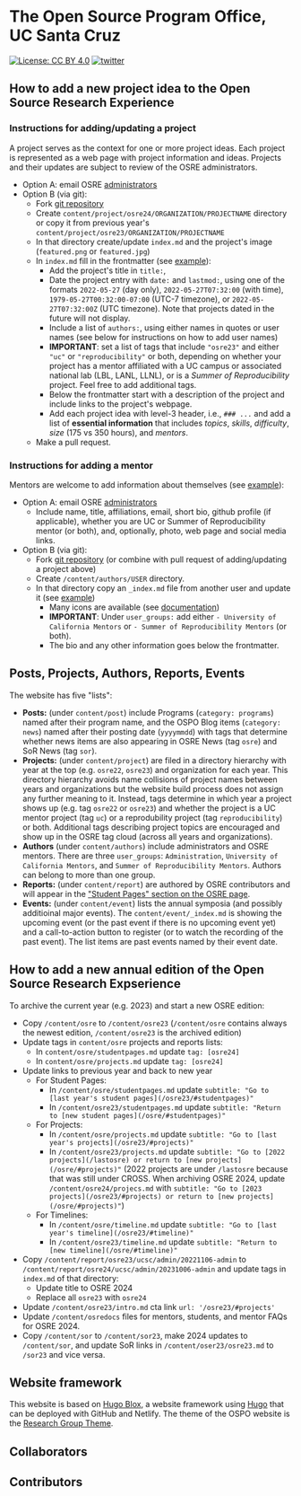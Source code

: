 # The Open Source Program Office, UC Santa Cruz

[![License: CC BY 4.0](https://img.shields.io/badge/License-CC_BY_4.0-lightgrey.svg)](https://creativecommons.org/licenses/by/4.0/)
[![twitter](https://img.shields.io/twitter/follow/UC_OSPO?style=social)](https://twitter.com/UC_OSPO)

## How to add a new project idea to the Open Source Research Experience

### Instructions for adding/updating a project

A project serves as the context for one or more project ideas. Each project is represented as a web page with project information and ideas. Projects and their updates are subject to review of the OSRE administrators. 

- Option A: email OSRE [administrators](mailto:slieggi@ucsc.edu) 
- Option B (via git):
  - Fork [git repository](https://github.com/ucsc-ospo/ucsc-ospo.github.io)
  - Create `content/project/osre24/ORGANIZATION/PROJECTNAME` directory or copy it from previous year's `content/project/osre23/ORGANIZATION/PROJECTNAME`
  - In that directory create/update `index.md` and the project's image (`featured.png` or `featured.jpg`) 
  - In `index.md` fill in the frontmatter (see [example](https://raw.githubusercontent.com/ucsc-ospo/ucsc-ospo.github.io/main/content/project/osre22/ucsc/polyphorm/index.md)):
    - Add the project's title in `title:`, 
    - Date the project entry with `date:` and `lastmod:`, using one of the formats `2022-05-27` (day only), `2022-05-27T07:32:00` (with time), `1979-05-27T00:32:00-07:00` (UTC-7 timezone), or `2022-05-27T07:32:00Z` (UTC timezone). Note that projects dated in the future will not display.
    - Include a list of `authors:`, using either names in quotes or user names (see below for instructions on how to add user names)
    - **IMPORTANT**: set a list of tags that include `"osre23"` and either `"uc"` or `"reproducibility"` or both, depending on whether your project has a mentor affiliated with a UC campus or associated national lab (LBL, LANL, LLNL), or is a _Summer of Reproducibility_ project. Feel free to add additional tags.
    - Below the frontmatter start with a description of the project and include links to the project's webpage. 
    - Add each project idea with level-3 header, i.e., `### ...` and add a list of **essential information** that includes *topics*, *skills*, *difficulty*, *size* (175 vs 350 hours), and *mentors*.
  - Make a pull request.
  
### Instructions for adding a mentor

Mentors are welcome to add information about themselves (see [example](https://ospo.ucsc.edu/author/stephanie-lieggi/)): 
- Option A: email OSRE [administrators](mailto:slieggi@ucsc.edu) 
  - Include name, title, affiliations, email, short bio, github profile (if applicable), whether you are UC or Summer of Reproducibility mentor (or both), and, optionally, photo, web page and social media links.
- Option B (via git): 
  - Fork [git repository](https://github.com/ucsc-ospo/ucsc-ospo.github.io) (or combine with pull request of adding/updating a project above)
  - Create `/content/authors/USER` directory.
  - In that directory copy an `_index.md` file from another user and update it (see [example](https://raw.githubusercontent.com/ucsc-ospo/ucsc-ospo.github.io/main/content/authors/slieggi/_index.md))
    - Many icons are available (see [documentation](https://wowchemy.com/docs/getting-started/page-builder/#icons))
    - **IMPORTANT**: Under `user_groups:` add either `- University of California Mentors` or `- Summer of Reproducibility Mentors` (or both).
    - The bio and any other information goes below the frontmatter.

## Posts, Projects, Authors, Reports, Events

The website has five "lists": 
- **Posts:** (under `content/post`) include Programs (`category: programs`) named after their program name, and the OSPO Blog items (`category: news`) named after their posting date (`yyyymmdd`) with tags that determine whether news items are also appearing in OSRE News (tag `osre`) and SoR News (tag `sor`).
- **Projects:** (under `content/project`) are filed in a directory hierarchy with year at the top (e.g. `osre22`, `osre23`) and organization for each year. This directory hierarchy avoids name collisions of project names between years and organizations but the website build process does not assign any further meaning to it. Instead, tags determine in which year a project shows up (e.g. tag `osre22` or `osre23`) and whether the project is a UC mentor project (tag `uc`) or a reprodubility project (tag `reproducibility`) or both. Additional tags describing project topics are encouraged and show up in the OSRE tag cloud (across all years and organizations).
- **Authors** (under `content/authors`) include administrators and OSRE mentors. There are three `user_groups`: `Administration`, `University of California Mentors`, and `Summer of Reproducibility Mentors`. Authors can belong to more than one group.
- **Reports:** (under `content/report`) are authored by OSRE contributors and will appear in the ["Student Pages" section on the OSRE page](https://ospo.ucsc.edu/osre/#studentpages).
- **Events:** (under `content/event`) lists the annual symposia (and possibly additioinal major events). The `content/event/_index.md` is showing the upcoming event (or the past event if there is no upcoming event yet) and a call-to-action button to register (or to watch the recording of the past event). The list items are past events named by their event date.

## How to add a new annual edition of the Open Source Research Expserience

To archive the current year (e.g. 2023) and start a new OSRE edition: 
- Copy `/content/osre` to `/content/osre23` (`/content/osre` contains always the newest edition, `/content/osre23` is the archived edition)
- Update tags in `content/osre` projects and reports lists:
  - In `content/osre/studentpages.md` update `tag: [osre24]`
  - In `content/osre/projects.md` update `tag: [osre24]`
- Update links to previous year and back to new year
  - For Student Pages:
    - In `/content/osre/studentpages.md` update `subtitle: "Go to [last year's student pages](/osre23/#studentpages)"`
    - In `/content/osre23/studentpages.md` update `subtitle: "Return to [new student pages](/osre/#studentpages)"`
  - For Projects:
    - In `/content/osre/projects.md` update `subtitle: "Go to [last year's projects](/osre23/#projects)"`
    - In `/content/osre23/projects.md` update `subtitle: "Go to [2022 projects](/lastosre) or return to [new projects](/osre/#projects)"` (2022 projects are under `/lastosre` because that was still under CROSS. When archiving OSRE 2024, update `/content/osre24/projecs.md` with `subtitle: "Go to [2023 projects](/osre23/#projects) or return to [new projects](/osre/#projects)"`)
  - For Timelines:
    - In `/content/osre/timeline.md` update `subtitle: "Go to [last year's timeline](/osre23/#timeline)"`
    - In `/content/osre23/timeline.md` update `subtitle: "Return to [new timeline](/osre/#timeline)"`
- Copy `/content/report/osre23/ucsc/admin/20221106-admin` to `/content/report/osre24/ucsc/admin/20231006-admin` and update tags in `index.md` of that directory:
  - Update title to OSRE 2024
  - Replace all `osre23` with `osre24`
- Update `/content/osre23/intro.md` cta link `url: '/osre23/#projects'`
- Update `/content/osredocs` files for mentors, students, and mentor FAQs for OSRE 2024.
- Copy `/content/sor` to `/content/sor23`, make 2024 updates to `/content/sor`, and update SoR links in `/content/oser23/osre23.md` to `/sor23` and vice versa.

## Website framework

This website is based on [Hugo Blox](https://hugoblox.com), a website framework using [Hugo](https://github.com/gohugoio/hugo) that can be deployed with GitHub and Netlify. The theme of the OSPO website is the [Research Group Theme](https://research-group.netlify.app/).

## Collaborators

<!-- readme: collaborators -start -->
<!-- readme: collaborators -end -->

## Contributors

<!-- readme: contributors -start -->
<!-- readme: contributors -end -->
